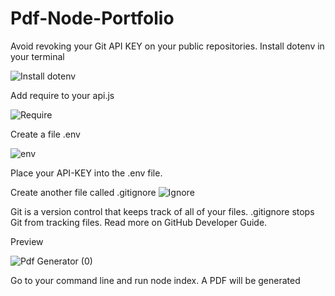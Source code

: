 # Pdf-Node-Portfolio

Avoid revoking your Git API KEY on your public repositories. Install dotenv in your terminal 

![Install dotenv](https://user-images.githubusercontent.com/48987979/70140116-e830d100-168b-11ea-8568-33498c360636.PNG)

Add require to your api.js 

![Require](https://user-images.githubusercontent.com/48987979/70140233-304ff380-168c-11ea-9fb0-83843cfe0057.PNG)

Create a file .env 

![env](https://user-images.githubusercontent.com/48987979/70140504-bf5d0b80-168c-11ea-82be-2cf1abe7bcdf.PNG)

Place your API-KEY into the .env file. 

Create another file called .gitignore
![Ignore](https://user-images.githubusercontent.com/48987979/70140844-8bceb100-168d-11ea-8892-512fa58ca6ed.PNG)

Git is a version control that keeps track of all of your files. .gitignore stops Git from tracking files. Read more on GitHub Developer Guide.


Preview 

![Pdf Generator  (0)](https://user-images.githubusercontent.com/48987979/70141214-75752500-168e-11ea-8a7e-6caaf064c9b5.gif)

 Go to your command line and run node index.  A PDF will be generated




